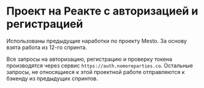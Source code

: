 # Проект на Реакте с авторизацией и регистрацией

Использованы предыдущие наработки по проекту Mesto. За основу взята работа из 12-го спринта.

Все запросы на авторизацию, регистрацию и проверку токена производятся через сервис `https://auth.nomoreparties.co`. Остальные запросы, не относящиеся к этой проектной работе отправляются к бэкенду из предыдущих спринтов.


